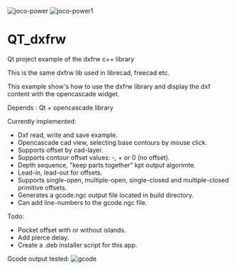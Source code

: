 ![joco-power](https://user-images.githubusercontent.com/44880102/126195312-21ad8ad2-9934-4f9a-8ca5-feb9db597b5f.jpg)
![joco-power1](https://user-images.githubusercontent.com/44880102/126195320-89a89308-8b0b-46ca-905c-5ea7eb64b7d5.jpg)

# QT_dxfrw
Qt project example of the dxfrw c++ library

This is the same dxfrw lib used in librecad, freecad etc.

This example show's how to use the dxfrw library and display the dxf content with the opencascade widget.

Depends : Qt + opencascade library

Currently implemented:

- Dxf read, write and save example.
- Opencascade cad view, selecting base contours by mouse click.
- Supports offset by cad-layer.
- Supports contour offset values: -, + or 0 (no offset).
- Depth sequence, "keep parts together" kpt output algorimte.
- Lead-in, lead-out for offsets.
- Supports single-open, multiple-open, single-closed and multiple-closed primitive offsets.
- Generates a gcode.ngc output file located in build directory.
- Can add line-numbers to the gcode.ngc file.

Todo:
- Pocket offset with or without islands.
- Add pierce delay.
- Create a .deb installer script for this app.

Gcode output tested:
![gcode](https://user-images.githubusercontent.com/44880102/125856968-7a27359c-bccd-45f4-8186-6dae3863da6f.jpg)

